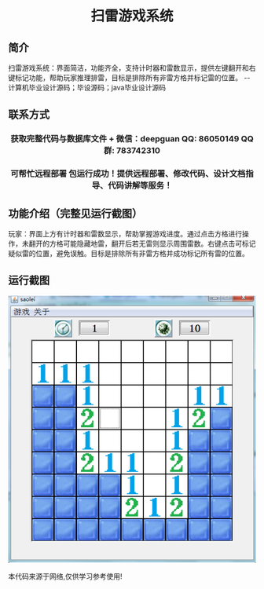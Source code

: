 <p><h1 align="center">扫雷游戏系统</h1></p>

## 简介
扫雷游戏系统：界面简洁，功能齐全，支持计时器和雷数显示，提供左键翻开和右键标记功能，帮助玩家推理排雷，目标是排除所有非雷方格并标记雷的位置。    --计算机毕业设计源码；毕设源码；java毕业设计源码


## 联系方式
<p><h3 align="center">获取完整代码与数据库文件 + 微信：deepguan QQ: 86050149 QQ群: 783742310</h3></p>
<p><h3 align="center">可帮忙远程部署 包运行成功！提供远程部署、修改代码、设计文档指导、代码讲解等服务！</h3></p>

## 功能介绍（完整见运行截图）
玩家：界面上方有计时器和雷数显示，帮助掌握游戏进度。通过点击方格进行操作，未翻开的方格可能隐藏地雷，翻开后若无雷则显示周围雷数。右键点击可标记疑似雷的位置，避免误触。目标是排除所有非雷方格并成功标记所有雷的位置。


## 运行截图
![](imgs/588112-20201122211003363-1529368225.png)

<p>本代码来源于网络,仅供学习参考使用!</p>
